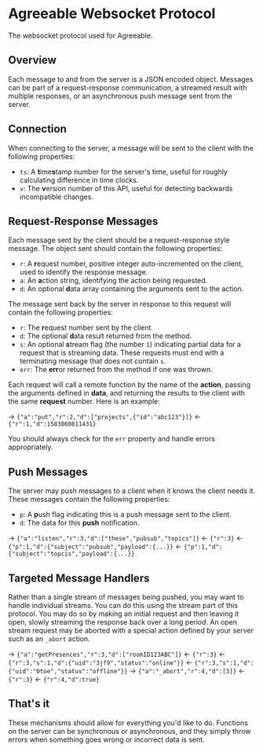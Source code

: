 # Agreeable Websocket Protocol

The websocket protocol used for Agreeable.

## Overview

Each message to and from the server is a JSON encoded object. Messages can be part of a request-response communication,
a streamed result with multiple responses, or an asynchronous push message sent from the server.

## Connection

When connecting to the server, a message will be sent to the client with the following properties:
* `ts`: A **t**ime**s**tamp number for the server's time, useful for roughly calculating difference in time clocks.
* `v`: The **v**ersion number of this API, useful for detecting backwards incompatible changes.

## Request-Response Messages

Each message sent by the client should be a request-response style message. The object sent should contain the
following properties:
* `r`: A **r**equest number, positive integer auto-incremented on the client, used to identify the response message.
* `a`: An **a**ction string, identifying the action being requested.
* `d`: An optional **d**ata array containing the arguments sent to the action.

The message sent back by the server in response to this request will contain the following properties:
* `r`: The **r**equest number sent by the client.
* `d`: The optional **d**ata result returned from the method.
* `s`: An optional **s**tream flag (the number `1`) indicating partial data for a request that is streaming data. These
       requests must end with a terminating message that does not contain `s`.
* `err`: The **err**or returned from the method if one was thrown.

Each request will call a remote function by the name of the **action**, passing the arguments defined in **data**, and
returning the results to the client with the same **request** number. Here is an example:

-> `{"a":"put","r":2,"d":["projects",{"id":"abc123"}]}`
<- `{"r":1,"d":1583860811431}`

You should always check for the `err` property and handle errors appropriately.

## Push Messages

The server may push messages to a client when it knows the client needs it. These messages contain the following
properties:
* `p`: A **p**ush flag indicating this is a push message sent to the client.
* `d`: The data for this **push** notification.

-> `{"a":"listen","r":3,"d":["these","pubsub","topics"]}`
<- `{"r":3}`
<- `{"p":1,"d":{"subject":"pubsub","payload":{...}}`
<- `{"p":1,"d":{"subject":"topcis","payload":{...}}`

## Targeted Message Handlers

Rather than a single stream of messages being pushed, you may want to handle individual streams. You can do this using
the stream part of this protocol. You may do so by making an initial request and then leaving it open, slowly streaming
the response back over a long period. An open stream request may be aborted with a special action defined by your server
such as an `_abort` action.

-> `{"a":"getPresences","r":3,"d":["roomID123ABC"]}`
<- `{"r":3}`
<- `{"r":3,"s":1,"d":{"uid":"3jf9","status":"online"}}`
<- `{"r":3,"s":1,"d":{"uid":"0toe","status":"offline"}}`
-> `{"a":"_abort","r":4,"d":[3]}`
<- `{"r":3}`
<- `{"r":4,"d":true}`

## That's it

These mechanisms should allow for everything you'd like to do. Functions on the server can be synchronous or
asynchronous, and they simply throw errors when something goes wrong or incorrect data is sent.
